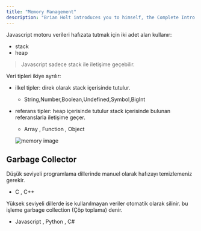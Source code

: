 ```yaml
---
title: "Memory Management"
description: "Brian Holt introduces you to himself, the Complete Intro to React version 6, and what you can expect to learn"
---
```


Javascript motoru verileri hafızata tutmak için iki adet alan kullanır:

- stack
- heap

> Javascript sadece stack ile iletişime geçebilir.

Veri tipleri ikiye ayrılır:

- ilkel tipler: direk olarak stack içerisinde tutulur.

  - String,Number,Boolean,Undefined,Symbol,BigInt

- referans tipler: heap içerisinde tutulur stack içerisinde bulunan referanslarla iletişime geçer.

  - Array , Function , Object

  ![memory image](./images/memory.png)

## Garbage Collector

Düşük seviyeli programlama dillerinde manuel olarak hafızayı temizlemeniz gerekir.

- C , C++

Yüksek seviyeli dillerde ise kullanılmayan veriler otomatik olarak silinir. bu işleme garbage collection (Çöp toplama) denir.

- Javascript , Python , C#
